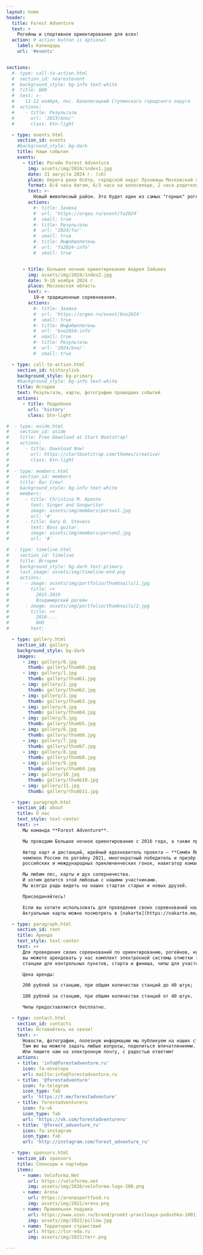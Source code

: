 ```yaml
---
layout: home
header:
  title: Forest Adventure
  text: >
    Рогейны и спортивное ориентирование для всех!
  action: # action button is optional
    label: Календарь
    url: '#events'


sections:
  #- type: call-to-action.html
  #  section_id: nearestevent
  #  background_style: bg-info text-white
  #  title: БНО
  #  text: >-
  #    11-12 ноября, пос. Белопесоцкий Ступинского городского округа
  #  actions:
  #    - title: Результаты
  #      url: '2023/bno/'
  #      class: btn-light

  - type: events.html
    section_id: events
    #background_style: bg-dark
    title: Наши события
    events:
      - title: Рогейн Forest Adventure
        img: assets/img/2024/index1.jpg
        date: 31 августа 2024 г. (сб)
        place: берега реки Осётр, городской округ Луховицы Московской области
        format: 8/4 часа бегом, 6/3 часа на велосипеде, 2 часа родители-дети
        text: >-
          Новый живописный район. Это будет один из самых "горных" рогейнов Подмосковья!
        actions:
          #- title: Заявка
          #  url: 'https://orgeo.ru/event/fa2024'
          #  small: true
          #- title: Результаты
          #  url: '2024/fa/'
          #  small: true
          #- title: Инфобюллетень
          #  url: 'fa2024-info'
          #  small: true


      - title: Большое ночное ориентирование Андрея Зайцева
        img: assets/img/2024/index2.jpg
        date: 9-10 ноября 2024 г.
        place: Московская область
        text: >-
          19-е традиционные соревнования.
        actions:
          #- title: Заявка
          #  url: 'https://orgeo.ru/event/bno2024'
          #  small: true
          #- title: Инфобюллетень
          #  url: 'bno2024-info'
          #  small: true
          #- title: Результаты
          #  url: '2024/bno/'
          #  small: true

  - type: call-to-action.html
    section_id: historylink
    background_style: bg-primary
    #background_style: bg-info text-white
    title: История
    text: Результаты, карты, фотографии прошедших событий
    actions:
      - title: Подробнее
        url: 'history'
        class: btn-light

#  - type: aside.html
#    section_id: aside
#    title: Free Download at Start Bootstrap!
#    actions:
#      - title: Download Now!
#        url: https://startbootstrap.com/themes/creative/
#        class: btn-light
#
#  - type: members.html
#    section_id: members
#    title: Our Crew!
#    background_style: bg-info text-white
#    members:
#      - title: Christina M. Aponte
#        text: Singer and Songwriter
#        image: assets/img/members/person1.jpg
#        url: '#'
#      - title: Gary D. Stevens
#        text: Bass guitar.
#        image: assets/img/members/person2.jpg
#        url: '#'

#  - type: timeline.html
#    section_id: timeline
#    title: История
#    background_style: bg-dark text-primary
#    last_image: assets/img/timeline-end.png
#    actions:
#      - image: assets/img/portfolio/thumbnails/1.jpg
#        title: >+
#          2015-2019
#          Владимирский рогейн
#      - image: assets/img/portfolio/thumbnails/2.jpg
#        title: >+
#          2016-...
#          БНО
#        text:

  - type: gallery.html
    section_id: gallery
    background_style: bg-dark
    images:
      - img: gallery/0.jpg
        thumb: gallery/thumb0.jpg
      - img: gallery/1.jpg
        thumb: gallery/thumb1.jpg
      - img: gallery/2.jpg
        thumb: gallery/thumb2.jpg
      - img: gallery/3.jpg
        thumb: gallery/thumb3.jpg
      - img: gallery/4.jpg
        thumb: gallery/thumb4.jpg
      - img: gallery/5.jpg
        thumb: gallery/thumb5.jpg
      - img: gallery/6.jpg
        thumb: gallery/thumb6.jpg
      - img: gallery/7.jpg
        thumb: gallery/thumb7.jpg
      - img: gallery/8.jpg
        thumb: gallery/thumb8.jpg
      - img: gallery/9.jpg
        thumb: gallery/thumb9.jpg
      - img: gallery/10.jpg
        thumb: gallery/thumb10.jpg
      - img: gallery/11.jpg
        thumb: gallery/thumb11.jpg

  - type: paragraph.html
    section_id: about
    title: О нас
    text_style: text-center
    text: >+
      Мы команда **Forest Adventure**.

      Мы проводим Большое ночное ориентирование с 2016 года, а также проводили [Владимирский рогейн](https://vrogaining.ru) с 2015 до 2018 года.

      Автор карт и дистанций, идейный вдохновитель проекта — **Семён Якимов**,
      чемпион России по рогейну 2021, многократный победитель и призёр рогейнов,
      российских и международных приключенческих гонок, навигатор команды Blizzard.

      Мы любим лес, карты и дух соперничества.
      И хотим делится этой любовью с нашими участниками.
      Мы всегда рады видеть на наших стартах старых и новых друзей.

      Присоединяйтесь!

      Если вы хотите использовать для проведения своих соревнований наши карты, то мы готовы их предоставить бесплатно по запросу.
      Актуальные карты можно посмотреть в [nakarte](https://nakarte.me/#m=10/55.60279/38.47961&l=O/-cseyJuYW1lIjoiXHUwNDFhXHUwNDMwXHUwNDQwXHUwNDQyXHUwNDRiIEZvcmVzdEFkdmVudHVyZS5ydSIsInVybCI6Imh0dHBzOi8vc2VtYnJ1ay5naXRodWIuaW8vZmFfbWFwcy97en0ve3h9L3t5fS5wbmciLCJ0bXMiOnRydWUsInNjYWxlRGVwZW5kZW50IjpmYWxzZSwibWF4Wm9vbSI6MTYsImlzT3ZlcmxheSI6dHJ1ZSwiaXNUb3AiOnRydWV9)

  - type: paragraph.html
    section_id: rent
    title: Аренда
    text_style: text-center
    text: >+
      Для проведения своих соревнований по ориентированию, рогейнов, квестов и тренировок
      вы можете арендовать у нас комплект электронной системы отметки [Sportiduino](sportiduino):
      станции для контрольных пунктов, старта и финиша, чипы для участников.

      Цена аренды:

      200 рублей за станцию, при общем количестве станций до 40 штук;

      180 рублей за станцию, при общем количестве станций от 40 штук.

      Чипы предоставляются бесплатно.

  - type: contact.html
    section_id: contacts
    title: Оставайтесь на связи!
    text: >-
      Новости, фотографии, полезную информацию мы публикуем на наших страницах в социальных сетях.
      Там же вы можете задать любые вопросы, поделиться впечатлениями.
      Или пишите нам на электронную почту, с радостью ответим!
    actions:
    - title: 'info@forestadventure.ru'
      icon: fa-envelope
      url: mailto:info@forestadventure.ru
    - title: '@forestadventure'
      icon: fa-telegram
      icon_type: fab
      url: 'https://t.me/forestadventure'
    - title: forestadventureru
      icon: fa-vk
      icon_type: fab
      url: 'https://vk.com/forestadventureru'
    - title: '@forest_adventure_ru'
      icon: fa-instagram
      icon_type: fab
      url: 'http://instagram.com/forest_adventure_ru'

  - type: sponsors.html
    section_id: sponsors
    title: Спонсоры и партнёры
    items:
      - name: Veloforma.Net
        url: https://veloforma.net
        img: assets/img/2020/veloforma-logo-200.png
      - name: Arena
        url: https://arenasportfood.ru
        img: assets/img/2021/arena.png
      - name: Правильная подушка
        url: https://www.ozon.ru/brand/proekt-pravilnaya-podushka-100111938/
        img: assets/img/2022/pillow.jpg
      - name: Территория странствий
        url: https://tur-eda.ru
        img: assets/img/2022/terr.png

---
```

